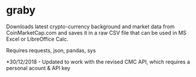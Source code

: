 # graby


Downloads latest crypto-currency background and market data from CoinMarketCap.com and saves it in a raw CSV file 
that can be used in MS Excel or LibreOffice Calc.

Requires requests, json, pandas, sys


*30/12/2018 - Updated to work with the revised CMC API, which requires a personal acount & API key
